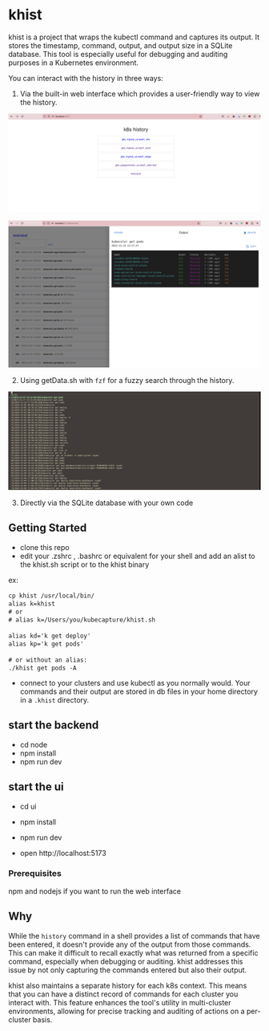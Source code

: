 # khist

khist is a project that wraps the kubectl command and captures its output. It stores the timestamp, command, output, and output size in a SQLite database. This tool is especially useful for debugging and auditing purposes in a Kubernetes environment.

You can interact with the history in three ways:

1. Via the built-in web interface which provides a user-friendly way to view the history.

![khist first](khist-intro-ui.png)

![khist UI](khist-ui.png)

2. Using getData.sh with `fzf` for a fuzzy search through the history.

![shell](khist-cli.png)

3. Directly via the SQLite database with your own code


## Getting Started

- clone this repo
- edit your .zshrc , .bashrc or equivalent for your shell and add an alist to the khist.sh script or to the khist binary

ex:
```shell
cp khist /usr/local/bin/
alias k=khist
# or
# alias k=/Users/you/kubecapture/khist.sh

alias kd='k get deploy'
alias kp='k get pods'

# or without an alias:
./khist get pods -A

```
- connect to your clusters and use kubectl as you normally would. Your commands and their output are stored in db files in your home directory in a `.khist` directory.

## start the backend
- cd node
- npm install
- npm run dev

## start the ui
- cd ui
- npm install
- npm run dev

- open http://localhost:5173

### Prerequisites

npm and nodejs if you want to run the web interface

## Why

While the `history` command in a shell provides a list of commands that have been entered, it doesn't provide any of the output from those commands. This can make it difficult to recall exactly what was returned from a specific command, especially when debugging or auditing. khist addresses this issue by not only capturing the commands entered but also their output.

khist also maintains a separate history for each k8s context. This means that you can have a distinct record of commands for each cluster you interact with. This feature enhances the tool's utility in multi-cluster environments, allowing for precise tracking and auditing of actions on a per-cluster basis.

